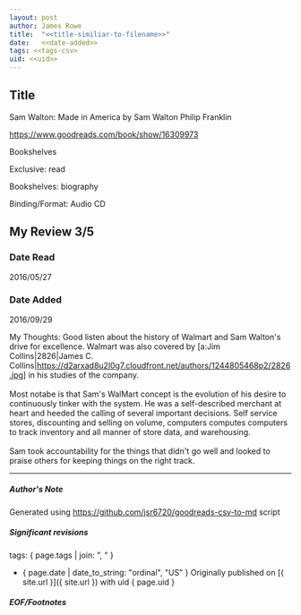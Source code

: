 ```yaml
---
layout: post
author: James Rowe
title:  "<<title-similiar-to-filename>>"
date:   <<date-added>>
tags: <<tags-csv>
uid: <<uid>>
---
```


<!-- highly dependent on how you personally use jekyll templates, and how you want this to show up -->

## Title

Sam Walton: Made in America by Sam Walton
Philip Franklin 

https://www.goodreads.com/book/show/16309973

Bookshelves

Exclusive: read

Bookshelves: biography

Binding/Format: Audio CD

## My Review 3/5

### Date Read
2016/05/27

### Date Added
2016/09/29

My Thoughts: Good listen about the history of Walmart and Sam Walton's drive for excellence. Walmart was also covered by [a:Jim Collins|2826|James C. Collins|https://d2arxad8u2l0g7.cloudfront.net/authors/1244805468p2/2826.jpg] in his studies of the company. <br/><br/>Most notabe is that Sam's WalMart concept is the evolution of his desire to continuously tinker with the system. He was a self-described merchant at heart and heeded the calling of several important decisions. Self service stores, discounting and selling on volume, computers computes computers to track inventory and all manner of store data, and warehousing.<br/><br/>Sam took accountability for the things that didn't go well and looked to praise others for keeping things on the right track.

---

##### Author's Note

Generated using https://github.com/jsr6720/goodreads-csv-to-md script

##### Significant revisions

tags: { page.tags | join: ", " } <!-- todo move this somewhere -->

- { page.date | date_to_string: "ordinal", "US" } Originally published on [{ site.url }]({ site.url }) with uid { page.uid }

##### EOF/Footnotes
